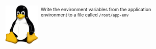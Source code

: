 <img align="left" src="./assets/tux.svg.png" style="padding:10px;" width="20%">

Write the environment variables from the application environment to a file called `/root/app-env`

